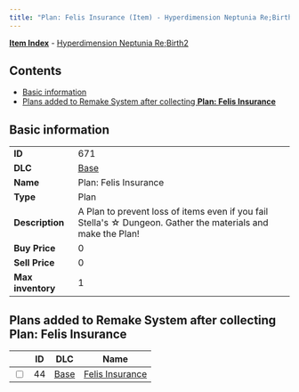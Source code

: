 ```yaml
---
title: "Plan: Felis Insurance (Item) - Hyperdimension Neptunia Re;Birth2"
---
```


[**Item Index**](/neptunia/rb2/item/index.html) - [Hyperdimension Neptunia Re;Birth2](/neptunia/rb2)

## Contents

- [Basic information](#basic-information)
- [Plans added to Remake System after collecting **Plan: Felis Insurance**](#plans-added-to-remake-system-after-collecting-plan-felis-insurance)

## Basic information

|   |   |
| -- | -- |
| **ID** | 671 |
| **DLC** | [Base](/neptunia/rb2/dlc/0-base.html) |
| **Name** | Plan: Felis Insurance |
| **Type** | Plan |
| **Description** | A Plan to prevent loss of items even if you fail Stella's ☆ Dungeon. Gather the materials and make the Plan! |
| **Buy Price** | 0 |
| **Sell Price** | 0 |
| **Max inventory** | 1 |

## Plans added to Remake System after collecting **Plan: Felis Insurance**

|    | ID | DLC | Name |
| -- | -- | --- | ---- |
| <input type="checkbox" id="rb2-remake-0-44" class="trackbox" /> | 44 | [Base](/neptunia/rb2/dlc/0-base.html) | [Felis Insurance](/neptunia/rb2/remake/0-44-felis-insurance.html) |